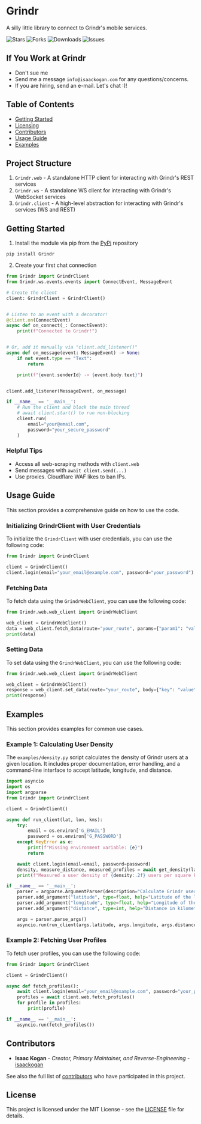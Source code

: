 Grindr
==================
A silly little library to connect to Grindr's mobile services.

![Stars](https://img.shields.io/github/stars/isaackogan/Grindr?style=flat&color=0274b5)
![Forks](https://img.shields.io/github/forks/isaackogan/Grindr?style=flat&color=0274b5)
![Downloads](https://pepy.tech/badge/Grindr)
![Issues](https://img.shields.io/github/issues/isaackogan/Grindr)

## If You Work at Grindr

- Don't sue me
- Send me a message `info@isaackogan.com` for any questions/concerns.
- If you are hiring, send an e-mail. Let's chat :)!

## Table of Contents

- [Getting Started](#getting-started)
- [Licensing](#license)
- [Contributors](#contributors)
- [Usage Guide](#usage-guide)
- [Examples](#examples)

## Project Structure

1. `Grindr.web` - A standalone HTTP client for interacting with Grindr's REST services
2. `Grindr.ws` - A standalone WS client for interacting with Grindr's WebSocket services
3. `Grindr.client` - A high-level abstraction for interacting with Grindr's services (WS and REST)

## Getting Started

1. Install the module via pip from the [PyPi](https://pypi.org/project/Grindr/) repository

```shell script
pip install Grindr
```

2. Create your first chat connection

```python
from Grindr import GrindrClient
from Grindr.ws.events.events import ConnectEvent, MessageEvent

# Create the client
client: GrindrClient = GrindrClient()


# Listen to an event with a decorator!
@client.on(ConnectEvent)
async def on_connect(_: ConnectEvent):
    print(f"Connected to Grindr!")


# Or, add it manually via "client.add_listener()"
async def on_message(event: MessageEvent) -> None:
    if not event.type == "Text":
        return

    print(f"{event.senderId} -> {event.body.text}")


client.add_listener(MessageEvent, on_message)

if __name__ == '__main__':
    # Run the client and block the main thread
    # await client.start() to run non-blocking
    client.run(
        email="your@email.com",
        password="your_secure_password"
    )
```

### Helpful Tips

- Access all web-scraping methods with `client.web`
- Send messages with `await client.send(...)`
- Use proxies. Cloudflare WAF likes to ban IPs.

## Usage Guide

This section provides a comprehensive guide on how to use the code.

### Initializing GrindrClient with User Credentials

To initialize the `GrindrClient` with user credentials, you can use the following code:

```python
from Grindr import GrindrClient

client = GrindrClient()
client.login(email="your_email@example.com", password="your_password")
```

### Fetching Data

To fetch data using the `GrindrWebClient`, you can use the following code:

```python
from Grindr.web.web_client import GrindrWebClient

web_client = GrindrWebClient()
data = web_client.fetch_data(route="your_route", params={"param1": "value1"})
print(data)
```

### Setting Data

To set data using the `GrindrWebClient`, you can use the following code:

```python
from Grindr.web.web_client import GrindrWebClient

web_client = GrindrWebClient()
response = web_client.set_data(route="your_route", body={"key": "value"})
print(response)
```

## Examples

This section provides examples for common use cases.

### Example 1: Calculating User Density

The `examples/density.py` script calculates the density of Grindr users at a given location. It includes proper documentation, error handling, and a command-line interface to accept latitude, longitude, and distance.

```python
import asyncio
import os
import argparse
from Grindr import GrindrClient

client = GrindrClient()

async def run_client(lat, lon, kms):
    try:
        email = os.environ['G_EMAIL']
        password = os.environ['G_PASSWORD']
    except KeyError as e:
        print(f"Missing environment variable: {e}")
        return

    await client.login(email=email, password=password)
    density, measure_distance, measured_profiles = await get_density(lat, lon, kms=kms)
    print(f"Measured a user density of {density:.2f} users per square kilometer over {measure_distance:.2f} km with a total of {measured_profiles} users.")

if __name__ == '__main__':
    parser = argparse.ArgumentParser(description="Calculate Grindr user density at a given location.")
    parser.add_argument("latitude", type=float, help="Latitude of the location")
    parser.add_argument("longitude", type=float, help="Longitude of the location")
    parser.add_argument("distance", type=int, help="Distance in kilometers to measure")

    args = parser.parse_args()
    asyncio.run(run_client(args.latitude, args.longitude, args.distance))
```

### Example 2: Fetching User Profiles

To fetch user profiles, you can use the following code:

```python
from Grindr import GrindrClient

client = GrindrClient()

async def fetch_profiles():
    await client.login(email="your_email@example.com", password="your_password")
    profiles = await client.web.fetch_profiles()
    for profile in profiles:
        print(profile)

if __name__ == '__main__':
    asyncio.run(fetch_profiles())
```

## Contributors

* **Isaac Kogan** - *Creator, Primary Maintainer, and Reverse-Engineering* - [isaackogan](https://github.com/isaackogan)

See also the full list of [contributors](https://github.com/isaackogan/Grindr/contributors) who have participated in
this project.

## License

This project is licensed under the MIT License - see the [LICENSE](LICENSE) file for details.
